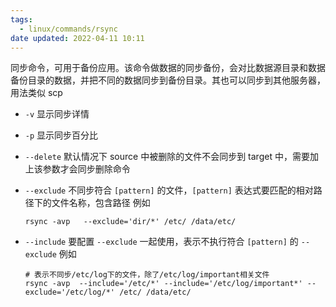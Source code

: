 ```yaml
---
tags:
  - linux/commands/rsync
date updated: 2022-04-11 10:11
---
```


同步命令，可用于备份应用。该命令做数据的同步备份，会对比数据源目录和数据备份目录的数据，并把不同的数据同步到备份目录。其也可以同步到其他服务器，用法类似 scp

- `-v` 显示同步详情

- `-p` 显示同步百分比

- `--delete`  默认情况下 source 中被删除的文件不会同步到 target 中，需要加上该参数才会同步删除命令

- `--exclude`  不同步符合 `[pattern]` 的文件，`[pattern]` 表达式要匹配的相对路径下的文件名称，包含路径
  例如

  ```shell
  rsync -avp   --exclude='dir/*' /etc/ /data/etc/
  ```

- `--include` 要配置 `--exclude` 一起使用，表示不执行符合 `[pattern]` 的 `--exclude`
  例如

  ```shell
  # 表示不同步/etc/log下的文件，除了/etc/log/important相关文件
  rsync -avp  --include='/etc/*' --include='/etc/log/important*' --exclude='/etc/log/*' /etc/ /data/etc/
  ```
